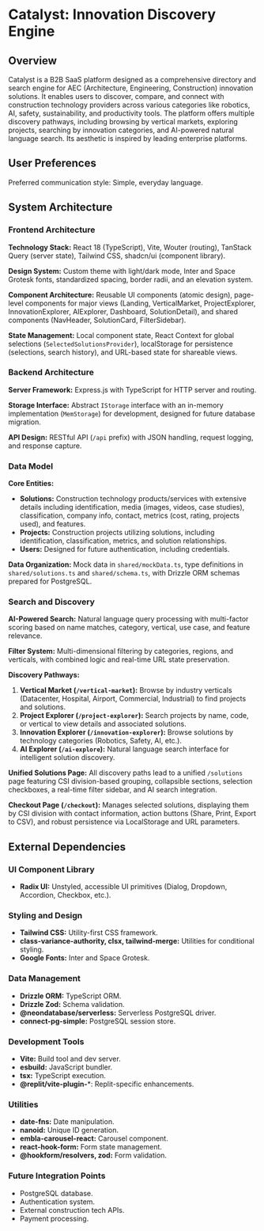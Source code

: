 # Catalyst: Innovation Discovery Engine

## Overview

Catalyst is a B2B SaaS platform designed as a comprehensive directory and search engine for AEC (Architecture, Engineering, Construction) innovation solutions. It enables users to discover, compare, and connect with construction technology providers across various categories like robotics, AI, safety, sustainability, and productivity tools. The platform offers multiple discovery pathways, including browsing by vertical markets, exploring projects, searching by innovation categories, and AI-powered natural language search. Its aesthetic is inspired by leading enterprise platforms.

## User Preferences

Preferred communication style: Simple, everyday language.

## System Architecture

### Frontend Architecture

**Technology Stack:** React 18 (TypeScript), Vite, Wouter (routing), TanStack Query (server state), Tailwind CSS, shadcn/ui (component library).

**Design System:** Custom theme with light/dark mode, Inter and Space Grotesk fonts, standardized spacing, border radii, and an elevation system.

**Component Architecture:** Reusable UI components (atomic design), page-level components for major views (Landing, VerticalMarket, ProjectExplorer, InnovationExplorer, AIExplorer, Dashboard, SolutionDetail), and shared components (NavHeader, SolutionCard, FilterSidebar).

**State Management:** Local component state, React Context for global selections (`SelectedSolutionsProvider`), localStorage for persistence (selections, search history), and URL-based state for shareable views.

### Backend Architecture

**Server Framework:** Express.js with TypeScript for HTTP server and routing.

**Storage Interface:** Abstract `IStorage` interface with an in-memory implementation (`MemStorage`) for development, designed for future database migration.

**API Design:** RESTful API (`/api` prefix) with JSON handling, request logging, and response capture.

### Data Model

**Core Entities:**
- **Solutions:** Construction technology products/services with extensive details including identification, media (images, videos, case studies), classification, company info, contact, metrics (cost, rating, projects used), and features.
- **Projects:** Construction projects utilizing solutions, including identification, classification, metrics, and solution relationships.
- **Users:** Designed for future authentication, including credentials.

**Data Organization:** Mock data in `shared/mockData.ts`, type definitions in `shared/solutions.ts` and `shared/schema.ts`, with Drizzle ORM schemas prepared for PostgreSQL.

### Search and Discovery

**AI-Powered Search:** Natural language query processing with multi-factor scoring based on name matches, category, vertical, use case, and feature relevance.

**Filter System:** Multi-dimensional filtering by categories, regions, and verticals, with combined logic and real-time URL state preservation.

**Discovery Pathways:**
1.  **Vertical Market (`/vertical-market`):** Browse by industry verticals (Datacenter, Hospital, Airport, Commercial, Industrial) to find projects and solutions.
2.  **Project Explorer (`/project-explorer`):** Search projects by name, code, or vertical to view details and associated solutions.
3.  **Innovation Explorer (`/innovation-explorer`):** Browse solutions by technology categories (Robotics, Safety, AI, etc.).
4.  **AI Explorer (`/ai-explore`):** Natural language search interface for intelligent solution discovery.

**Unified Solutions Page:** All discovery paths lead to a unified `/solutions` page featuring CSI division-based grouping, collapsible sections, selection checkboxes, a real-time filter sidebar, and AI search integration.

**Checkout Page (`/checkout`):** Manages selected solutions, displaying them by CSI division with contact information, action buttons (Share, Print, Export to CSV), and robust persistence via LocalStorage and URL parameters.

## External Dependencies

### UI Component Library
- **Radix UI:** Unstyled, accessible UI primitives (Dialog, Dropdown, Accordion, Checkbox, etc.).

### Styling and Design
- **Tailwind CSS:** Utility-first CSS framework.
- **class-variance-authority, clsx, tailwind-merge:** Utilities for conditional styling.
- **Google Fonts:** Inter and Space Grotesk.

### Data Management
- **Drizzle ORM:** TypeScript ORM.
- **Drizzle Zod:** Schema validation.
- **@neondatabase/serverless:** Serverless PostgreSQL driver.
- **connect-pg-simple:** PostgreSQL session store.

### Development Tools
- **Vite:** Build tool and dev server.
- **esbuild:** JavaScript bundler.
- **tsx:** TypeScript execution.
- **@replit/vite-plugin-***: Replit-specific enhancements.

### Utilities
- **date-fns:** Date manipulation.
- **nanoid:** Unique ID generation.
- **embla-carousel-react:** Carousel component.
- **react-hook-form:** Form state management.
- **@hookform/resolvers, zod:** Form validation.

### Future Integration Points
- PostgreSQL database.
- Authentication system.
- External construction tech APIs.
- Payment processing.